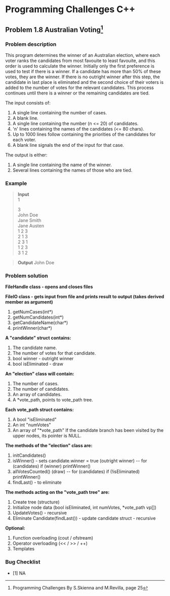 # Programming Challenges C++
## Problem 1.8 Australian Voting[^1]
### Problem description
This program determines the winner of an Australian election, where each voter ranks the candidates from most favouite to least favouite, and this order is used to calculate the winner. Initially only the first preference is used to test if there is a winner. If a candidate has more than 50% of these votes, they are the winner. If there is no outright winner after this step, the candidate in last place is eliminated and the second choice of their voters is added to the number of votes for the relevant candidates. This process continues until there is a winner or the remaining candidates are tied.


The input consists of:
1. A single line containing the number of cases.
2. A blank line.
3. A single line containing the number (n <= 20) of candidates.
4. 'n' lines containing the names of the candidates (<= 80 chars).
5. Up to 1000 lines follow containing the priorities of the candidates for each voter.
6. A blank line signals the end of the input for that case.


The output is either:
1. A single line containing the name of the winner.
2. Several lines containing the names of those who are tied. 


### Example 
>**Input**                                                                 
>1                                                          
>                                              
>3                                
>John Doe                                             
>Jane Smith                                                  
>Jane Austen                                            
>1 2 3                                           
>2 1 3                                             
>2 3 1                                        
>1 2 3                                           
>3 1 2                                                                                            

>**Output**
>John Doe                                                                    


### Problem solution
**FileHandle class - opens and closes files**

**FileIO class - gets input from file and prints result to output (takes derived member as argument)**
1. getNumCases(int*)
2. getNumCandidates(int*)
3. getCandidateName(char*)
4. printWinner(char*)

**A "candidate" struct contains:**
1. The candidate name.
2. The number of votes for that candidate.
3. bool winner - outright winner
4. bool isEliminated - draw

**An "election" class will contain:**
1. The number of cases.
2. The number of candidates.
3. An array of candidates.
4. A *vote_path, points to vote_path tree.

**Each vote_path struct contains:**
1. A bool "isEliminated"
2. An int "numVotes"
3. An array of "*vote_path"
If the candidate branch has been visited by the upper nodes, its pointer is NULL.

**The methods of the "election" class are:**
1. initCandidates()
2. isWinner() - sets candidate.winner = true (outright winner) -- for (candidates) if (winner) printWinner()
3. allVotesCounted() (draw) -- for (candidates) if (!isEliminated) printWinner()
4. findLast() - to eliminate

**The methods acting on the "vote_path tree" are:**
1. Create tree (structure)
2. Initialize node data (bool isEliminated, int numVotes, *vote_path vp[])
3. UpdateVotes() - recursive
4. Eliminate Candidate(findLast()) - update candidate struct - recursive

**Optional:**
1. Function overloading (cout / ofstream)
2. Operator overloading (<< / >> / ++)
3. Templates


### Bug Checklist
- [1] NA

[^1]: Programming Challenges By S.Skienna and M.Revilla, page 25